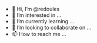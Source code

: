- 👋 Hi, I’m @redoules
- 👀 I’m interested in ...
- 🌱 I’m currently learning ...
- 💞️ I’m looking to collaborate on ...
- 📫 How to reach me ...

<!---
redoules/redoules is a ✨ special ✨ repository because its `README.md` (this file) appears on your GitHub profile.
You can click the Preview link to take a look at your changes.
--->

